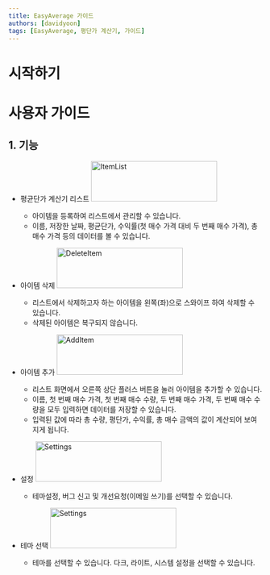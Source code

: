 ```yaml
---
title: EasyAverage 가이드
authors: [davidyoon]
tags: [EasyAverage, 평단가 계산기, 가이드]
---
```


<script> 
import Image from '@theme/IdealImage';
</script>

# 시작하기

# 사용자 가이드

## 1. 기능

- 평균단가 계산기 리스트
  <img src="/easyAverageImages/ItemList.png" width="250px" height="80px" title="ItemList"/>

  - 아이템을 등록하여 리스트에서 관리할 수 있습니다.
  - 이름, 저장한 날짜, 평균단가, 수익률(첫 매수 가격 대비 두 번째 매수 가격), 총 매수 가격 등의 데이터를 볼 수 있습니다.

- 아이템 삭제
  <img src="/easyAverageImages/ItemDelete.png" width="250px" height="80px" title="DeleteItem"/>

  - 리스트에서 삭제하고자 하는 아이템을 왼쪽(좌)으로 스와이프 하여 삭제할 수 있습니다.
  - 삭제된 아이템은 복구되지 않습니다.

- 아이템 추가
  <img src="/easyAverageImages/AddItem.png" width="250px" height="80px" title="AddItem"/>

  - 리스트 화면에서 오른쪽 상단 플러스 버튼을 눌러 아이템을 추가할 수 있습니다.
  - 이름, 첫 번째 매수 가격, 첫 번째 매수 수량, 두 번째 매수 가격, 두 번째 매수 수량을 모두 입력하면 데이터를 저장할 수 있습니다.
  - 입력된 값에 따라 총 수량, 평단가, 수익률, 총 매수 금액의 값이 계산되어 보여지게 됩니다.

- 설정
  <img src="/easyAverageImages/Settings.png" width="250px" height="80px" title="Settings"/>

  - 테마설정, 버그 신고 및 개선요청(이메일 쓰기)를 선택할 수 있습니다.

- 테마 선택
  <img src="/easyAverageImages/Theme.png" width="250px" height="80px" title="Settings"/>

  - 테마를 선택할 수 있습니다. 다크, 라이트, 시스템 설정을 선택할 수 있습니다.

